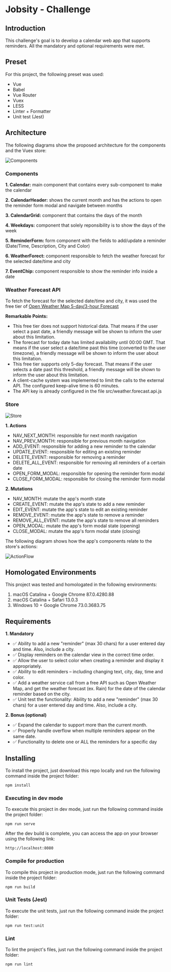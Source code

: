 # Jobsity - Challenge

## Introduction

This challenge's goal is to develop a calendar web app that supports reminders. All the mandatory and optional requirements were met.

## Preset

For this project, the following preset was used:
- Vue
- Babel
- Vue Router
- Vuex
- LESS
- Linter + Formatter
- Unit test (Jest)

## Architecture

The following diagrams show the proposed architecture for the components and the Vuex store:

![Components](https://user-images.githubusercontent.com/7889190/101422016-6abe2300-38d4-11eb-9f9e-ad23ceb97df2.png)

### Components

**1. Calendar:** main component that contains every sub-component to make the calendar

**2. CalendarHeader:** shows the current month and has the actions to open the reminder form modal and navigate between months

**3. CalendarGrid:** component that contains the days of the month

**4. Weekdays:** component that solely reponsibility is to show the days of the week

**5. ReminderForm:** form component with the fields to add/update a reminder (Date/Time, Description, City and Color)

**6. WeatherForect:** component responsible to fetch the weather forecast for the selected date/time and city

**7. EventChip:** component responsible to show the reminder info inside a date

### Weather Forecast API

To fetch the forecast for the selected date/time and city, it was used the free tier of [Open Weather Map 5-day/3-hour Forecast](https://openweathermap.org/forecast5)

**Remarkable Points:**

* This free tier does not support historical data. That means if the user select a past date, a friendly message will be shown to inform the user about this limitation.
* The forecast for today date has limited availability until 00:00 GMT. That means if the user select a date/time past this time (converted to the user timezone), a friendly message will be shown to inform the user about this limitation.
* This free tier supports only 5-day forecast. That means if the user selects a date past this threshold, a friendly message will be shown to inform the user about this limitation.
* A client-cache system was implemented to limit the calls to the external API. The configured keep-alive time is 60 minutes.
* The API key is already configured in the file src/weather.forecast.api.js


### Store

![Store](https://user-images.githubusercontent.com/7889190/101422454-7d852780-38d5-11eb-93c5-a499a2f06b5c.png)

**1. Actions**
- NAV_NEXT_MONTH: responsible for next month navigation
- NAV_PREV_MONTH: responsible for previous month navigation
- ADD_EVENT: responsible for adding a new reminder to the calendar
- UPDATE_EVENT: responsible for editing an existing reminder
- DELETE_EVENT: responsible for removing a reminder
- DELETE_ALL_EVENT: responsible for removing all reminders of a certain date
- OPEN_FORM_MODAL: responsible for opening the reminder form modal
- CLOSE_FORM_MODAL: responsible for closing the reminder form modal

**2. Mutations**
- NAV_MONTH: mutate the app's month state
- CREATE_EVENT: mutate the app's state to add a new reminder
- EDIT_EVENT: mutate the app's state to edit an existing reminder
- REMOVE_EVENT: mutate the app's state to remove a reminder
- REMOVE_ALL_EVENT: mutate the app's state to remove all reminders
- OPEN_MODAL: mutate the app's form modal state (opening)
- CLOSE_MODAL: mutate the app's form modal state (closing)

The following diagram shows how the app's components relate to the store's actions:

![ActionFlow](https://user-images.githubusercontent.com/7889190/101422012-68f45f80-38d4-11eb-9704-830e4b7087ce.png)


## Homologated Environments

This project was tested and homologated in the following environments:

1. macOS Catalina + Google Chrome 87.0.4280.88
2. macOS Catalina + Safari 13.0.3
3. Windows 10 + Google Chrome 73.0.3683.75


## Requirements

**1. Mandatory**

* :white_check_mark: Ability to add a new "reminder" (max 30 chars) for a user entered day and time. Also, include a city.
* :white_check_mark: Display reminders on the calendar view in the correct time order.
* :white_check_mark: Allow the user to select color when creating a reminder and display it appropriately.
* :white_check_mark: Ability to edit reminders – including changing text, city, day, time and color.
* :white_check_mark: Add a weather service call from a free API such as Open Weather Map, and get the weather forecast (ex. Rain) for the date of the calendar reminder based on the city.
* :white_check_mark: Unit test the functionality: Ability to add a new "reminder" (max 30 chars) for a user entered day and time. Also, include a city.

**2. Bonus (optional)**

* :white_check_mark: Expand the calendar to support more than the current month.
* :white_check_mark: Properly handle overflow when multiple reminders appear on the same date.
* :white_check_mark: Functionality to delete one or ALL the reminders for a specific day


## Installing
To install the project, just download this repo locally and run the following command inside the project folder:
```
npm install
```

### Executing in dev mode
To execute this project in dev mode, just run the following command inside the project folder:
```
npm run serve
```

After the dev build is complete, you can access the app on your browser using the following link:
```
http://localhost:8080
```

### Compile for production
To compile this project in production mode, just run the following command inside the project folder:
```
npm run build
```

### Unit Tests (Jest)
To execute the unit tests, just run the following command inside the project folder:
```
npm run test:unit
```

### Lint
To lint the project's files, just run the following command inside the project folder:
```
npm run lint
```
